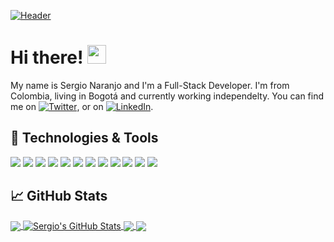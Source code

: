 [![Header](https://user-images.githubusercontent.com/33071623/124503782-db0a2580-dd8b-11eb-8247-f81cccacb540.png)
](https://snaranjop1.github.io/)

# Hi there! <img src="https://raw.githubusercontent.com/MartinHeinz/MartinHeinz/master/wave.gif" width="30px">

My name is Sergio Naranjo and I'm a Full-Stack Developer. I'm from Colombia, living in Bogotá and currently working independelty. You can find me on [![Twitter][1.2]][1],  or on [![LinkedIn][3.2]][3].

## 🔧 Technologies & Tools
![](https://img.shields.io/badge/OS-Windows-informational?style=flat&logo=windows&logoColor=white&color=FAA307)
![](https://img.shields.io/badge/Editor-VS_Code-informational?style=flat&logo=visual-studio-code&logoColor=white&color=FAA307)
![](https://img.shields.io/badge/Code-HTML-informational?style=flat&logo=html5&logoColor=white&color=FAA307)
![](https://img.shields.io/badge/Code-JavaScript-informational?style=flat&logo=javascript&logoColor=white&color=FAA307)
![](https://img.shields.io/badge/Code-CSS-informational?style=flat&logo=css3&logoColor=white&color=FAA307)
![](https://img.shields.io/badge/Code-React-informational?style=flat&logo=react&logoColor=white&color=FAA307)
![](https://img.shields.io/badge/Code-Node.js-informational?style=flat&logo=node.js&logoColor=white&color=FAA307)
![](https://img.shields.io/badge/Shell-Bash-informational?style=flat&logo=gnu-bash&logoColor=white&color=FAA307)
![](https://img.shields.io/badge/Tools-PostgreSQL-informational?style=flat&logo=postgresql&logoColor=white&color=FAA307)
![](https://img.shields.io/badge/Tools-MongoDB-informational?style=flat&logo=mongodb&logoColor=white&color=FAA307)
![](https://img.shields.io/badge/Tools-Sass-informational?style=flat&logo=sass&logoColor=white&color=FAA307)
![](https://img.shields.io/badge/Cloud-AWS-informational?style=flat&logo=amazon-aws&logoColor=white&color=FAA307)

## &#x1f4c8; GitHub Stats

<a href="https://github.com/snaranjop1/snaranjop1">
  <img align="center" src="https://github-readme-stats.vercel.app/api/top-langs/?username=snaranjop1&langs_count=3,html&title_color=ffffff&text_color=c9cacc&icon_color=2bbc8a&bg_color=1d1f21" />
</a>
<a href="https://github.com/MartinHeinz/MartinHeinz">
  <img align="center" src="https://github-readme-stats.vercel.app/api?username=snaranjop1&show_icons=true&line_height=27&count_private=true&title_color=ffffff&text_color=c9cacc&icon_color=FAA307&bg_color=1d1f21" alt="Sergio's GitHub Stats" />
</a>

<a href="https://github.com/MartinHeinz/go-project-blueprint">
  <img align="center" src="https://github-readme-stats.vercel.app/api/pin/?username=snaranjop1&repo=roomies&title_color=ffffff&text_color=c9cacc&icon_color=FAA307&bg_color=1d1f21" />
</a>    

<a href="https://github.com/MartinHeinz/python-project-blueprint">
  <img align="center" src="https://github-readme-stats.vercel.app/api/pin/?username=snaranjop1&repo=pieceofadvice&title_color=ffffff&text_color=c9cacc&icon_color=FAA307&bg_color=1d1f21" />
</a>

<!-- links to social media icons -->

<!-- icons with padding -->

[1.1]: http://i.imgur.com/tXSoThF.png (twitter icon with padding)
[2.1]: http://i.imgur.com/0o48UoR.png (github icon with padding)

<!-- icons without padding -->

[1.2]: http://i.imgur.com/wWzX9uB.png (twitter icon without padding)
[2.2]: http://i.imgur.com/9I6NRUm.png (github icon without padding)
[3.2]: https://raw.githubusercontent.com/MartinHeinz/MartinHeinz/master/linkedin-3-16.png (LinkedIn icon without padding)


<!-- links to your social media accounts -->

[1]: https://twitter.com/snaranjop1
[2]: https://github.com/snaranjop1
[3]: https://www.linkedin.com/in/sergio-naranjo-puentes-78a457176/?locale=en_US
